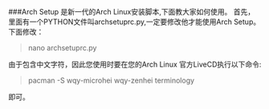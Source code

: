 ###Arch Setup 是新一代的Arch Linux安装脚本,下面教大家如何使用。
首先，里面有一个PYTHON文件叫archsetuprc.py,一定要修改他才能使用Arch Setup。下面修改：
>nano archsetuprc.py

由于包含中文字符，因此您使用时要在您的Arch Linux 官方LiveCD执行以下命令:
>pacman -S wqy-microhei wqy-zenhei terminology

即可。
